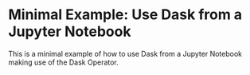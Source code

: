 # Minimal Example: Use Dask from a Jupyter Notebook

This is a minimal example of how to use Dask from a Jupyter Notebook making use
of the Dask Operator.
